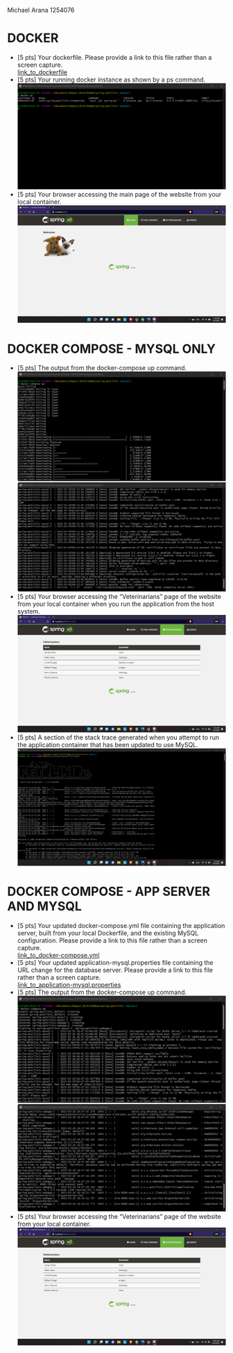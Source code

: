 Michael Arana 1254076

# DOCKER
- [5 pts] Your dockerfile. Please provide a link to this file rather than a screen capture.  
[link_to_dockerfile](https://github.com/marana-DePaul/spring-petclinic/blob/master/Dockerfile)  
- [5 pts] Your running docker instance as shown by a ps command.
![docker ps_command](figures/docker_DOCKER_PS.png)  
- [5 pts] Your browser accessing the main page of the website from your local container.
![docker web access OK](figures/docker_ACCESS_WEB_OK.png)  

# DOCKER COMPOSE - MYSQL ONLY
- [5 pts] The output from the docker-compose up command.
![mysql only compose up 01](figures/docker_mysql_only_COMPOSE_UP_01.png)  
![mysql only compose up 02](figures/docker_mysql_only_COMPOSE_UP_02.png)  
- [5 pts] Your browser accessing the “Veterinarians” page of the website from your local container when you run the application from the host system.
![mysql only Vet page OK](figures/docker_mysql_only_VET_OK.png)  
- [5 pts] A section of the stack trace generated when you attempt to run the application
container that has been updated to use MySQL.
![mysql only stack trace](figures/docker_mysql_only_COMM_EXCEPTION.png)  

# DOCKER COMPOSE - APP SERVER AND MYSQL
- [5 pts] Your updated docker-compose.yml file containing the application server, built from
your local Dockerfile, and the existing MySQL configuration. Please provide a link
to this file rather than a screen capture.  
[link_to_docker-compose.yml](https://github.com/marana-DePaul/spring-petclinic/blob/master/docker-compose.yml)  
- [5 pts] Your updated application-mysql.properties file containing the URL change for
the database server. Please provide a link to this file rather than a screen capture.  
[link_to_application-mysql.properties](https://github.com/marana-DePaul/spring-petclinic/blob/master/src/main/resources/application-mysql.properties)  
- [5 pts] The output from the docker-compose up command.
![docker compose up result 01](figures/docker_appServer_mysql_COMPOSE_UP_01.png)  
![docker compose up result 02](figures/docker_appServer_mysql_COMPOSE_UP_02.png)  
- [5 pts] Your browser accessing the “Veterinarians” page of the website from your local container.  
![appServer Vet page OK](figures/docker_appServer_mysql_VET_OK.png)
